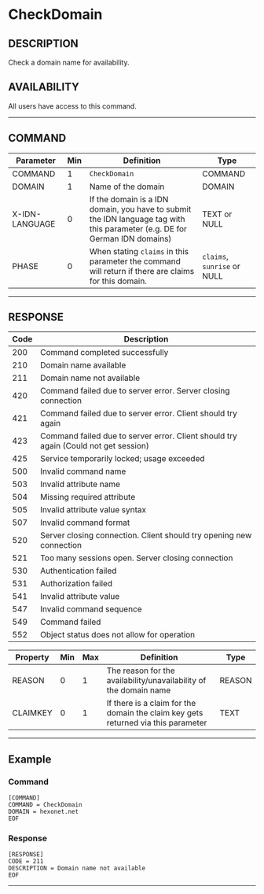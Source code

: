 # CheckDomain

## DESCRIPTION
Check a domain name for availability.

## AVAILABILITY
All users have access to this command.

----
## COMMAND

Parameter | Min | Definition | Type
---- | ---- | ---- | ----
COMMAND | 1 | `CheckDomain` | COMMAND
DOMAIN | 1 | Name of the domain  | DOMAIN
X-IDN-LANGUAGE | 0 | If the domain is a IDN domain, you have to submit the IDN language tag with this parameter (e.g. DE for German IDN domains) | TEXT or NULL
PHASE | 0 | When stating `claims` in this parameter the command will return if there are claims for this domain. | `claims`, `sunrise` or NULL

----
## RESPONSE

Code | Description
---- | ----
200	| Command completed successfully
210	| Domain name available
211	| Domain name not available
420	| Command failed due to server error. Server closing connection
421	| Command failed due to server error. Client should try again
423 | Command failed due to server error. Client should try again (Could not get session)
425	| Service temporarily locked; usage exceeded
500	| Invalid command name
503 | Invalid attribute name
504	| Missing required attribute
505	| Invalid attribute value syntax
507	| Invalid command format
520	| Server closing connection. Client should try opening new connection
521	| Too many sessions open. Server closing connection
530	| Authentication failed
531	| Authorization failed
541	| Invalid attribute value
547	| Invalid command sequence
549	| Command failed
552	| Object status does not allow for operation

Property | Min | Max | Definition | Type
---- | ---- | ---- | ---- | ----
REASON | 0 | 1 | The reason for the availability/unavailability of the domain name | REASON
CLAIMKEY | 0 | 1 | If there is a claim for the domain the claim key gets returned via this parameter | TEXT

----
## Example

### Command

```
[COMMAND]
COMMAND = CheckDomain
DOMAIN = hexonet.net
EOF

```
### Response

```
[RESPONSE]
CODE = 211
DESCRIPTION = Domain name not available
EOF
```

----
